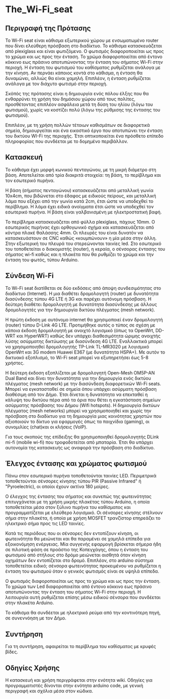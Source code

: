 # The_Wi-Fi_seat
## Περιγραφή της Πρότασης

Το Wi-Fi seat είναι κάθισμα εξωτερικού χώρου με ενσωματωμένο router που δίνει ελεύθερη πρόσβαση στο διαδίκτυο. Το κάθισμα κατασκευάζεται από plexiglass και είναι φωτιζόμενο. Ο φωτισμός διαφοροποιείται ως προς το χρώμα και ως προς την ένταση. Το χρώμα διαφοροποιείται από έντονο κόκκινο εως πράσινο αποτυπώνοντας την ένταση του σήματος Wi-Fi στην περιοχή. Η ένταση του φωτισμού του καθίσματος ρυθμίζεται ανάλογα με την κίνηση. Αν περνάει κάποιος κοντά στο κάθισμα, η ένταση θα δυναμώνει, αλλιώς θα είναι χαμηλή. Επιπλέον, η ένταση ρυθμίζεται ανάλογα με τον διάχυτο φωτισμό στην περιοχή.

Σκόπός της πρότασης είναι η δημιουργία ενός πόλου έλξης που θα ενθαρρύνει τη χρήση του δημόσιου χώρου από τους πολίτες, προσθέτοντας επιπλέον ασφάλεια μετά τη δύση του ηλίου (λόγω του φωτισμού), χωρίς να κοστίζει πολύ (λόγω της ρύθμισης της έντασης του φωτισμού).

Επιπλέον, με τη χρήση πολλών τέτοιων καθισμάτων σε διαφορετικά σημεία, δημιουργείται και ένα εικαστικό έργο που αποτυπώνει την ένταση του δικτύου WI-Fi της περιοχής. Έτσι οπτικοποιείται ένα πρόσθετο επίπεδο πληροφορίας που συνδέεται με το δομημένο περιβάλλον.

## Κατασκευή

Το κάθισμα έχει μορφή κωνικού πενταγώνου, με τη μικρή διάμετρο στη βάση. Aποτελείται από τρία διακριτά στοιχεία: τη βάση, το περίβλημα και τον εσωτερικό πυρήνα.

Η βάση (σήματος πενταγώνου) κατασκευάζεται από μεταλλική γωνία 10x4cm, που βιδώνεται στο έδαφος με ειδικούς πείρους, και μεταλλική λάμα που εξέχει από την γωνία κατά 2cm, έτσι ώστε να υποδεχθεί το περίβλημα. Η λάμα έχει ειδικά ανοίγματα έτσι ώστε να υποδεχθεί τον εσωτερικό πυρήνα. Η βάση είναι γαλβανισμένη με ηλεκτροστατική βαφή.

Το περίβλημα κατασκευάζεται από φύλλα plexiglass, πάχους 10mm. Ο εσωτερικός πυρήνας έχει ορθογωνικό σχήμα και κατασκευάζεται από κόντρα πλακέ θαλάσσης 4mm. Οι πλευρές του είναι δυνατόν να κατασκευάστουν σε CNC καθώς «κουμπώνουν» η μία μέσα στην άλλη. Στην εξωτερική του πλευρά του στερεώνονται ταινίες led. Στο εσωτερικό του τοποθετείται ο διακομιστής (router), η κεραία, ο σένσορας έντασης του σήματος wi-fi καθώς και η πλακέτα που θα ρυθμίζει το χρώμα και την ένταση του φωτός, τύπου Arduino.

## Σύνδεση Wi-Fi

Το Wi-Fi seat διατίθεται σε δύο εκδόσεις από άποψη συνδεσιμότητας στο διαδίκτυο (Internet). Η μια διαθέτει δρομολογητή (router) με δυνατότητα διασύνδεσης τύπου 4G LTE ή 3G και παρέχει αυτόνομη πρόσβαση. Η δεύτερη διαθέτει δρομολογητή με δυνατότητα διασύνδεσης με άλλους δρομολογητές για την δημιουργία δικτύου πλέγματος (mesh network).

Η πρώτη έκδοση με αυτόνομο internet θα χρησιμοποιεί έναν δρομολογητή (router) τύπου D-Link 4G LTE. Προτιμήθηκε αυτός ο τύπος σε σχέση με κάποια έκδοση δρομολογητή με ανοιχτό λογισμικό (όπως τα OpenWrt, DD-WRT και HyperWRT) καθώς δεν υπάρχει διαθεσιμότητα ώριμης ανοιχτής λύσης ασύρματης δικτύωσης με διασύνδεση 4G LTE. Εναλλακτικά μπορεί να χρησιμοποιηθεί δρομολογητής TP-Link TL-MR3020 με λογισμικό OpenWrt και 3G modem Huawei E367 (με δυνατότητα HSPA+). Με αυτόν το δικτυακό εξοπλισμό, το Wi-Fi seat μπορεί να εξυπηρετήσει έως 5-8 χρήστες.

Η δεύτερη έκδοση εξοπλίζεται με δρομολογητή Open-Mesh OM5P-AN Dual Band και δίνει την δυνατότητα για την δημιουργία ενός δικτύου πλέγματος (mesh network) με την διασύνδεση διαφορετικών Wi-Fi seats. Μπορεί να εγκατασταθεί σε σημεία όπου υπάρχει ασύρματη πρόσβαση διαθέσιμη από τον Δήμο. Έτσι δίνεται η δυνατότητα να επεκταθεί η κάλυψη του δικτύου πέρα από τα όρια που θέτει η εγκατάσταση σημείων ασύρματης πρόσβασης του Δήμου (Wifi hotspots). Η δημιουργία δικτύων πλέγματος (mesh networks) μπορεί να χρησιμοποιηθεί και χωρίς την πρόσβαση στο διαδίκτυο για τη δημιουργία μιας κοινότητας χρηστών που αξιοποιούν το δίκτυο για εφαρμογές όπως τα παιχνίδια (gaming), οι συνομιλίες (chat)και οι κλήσεις (VoIP).

Για τους σκοπούς της επίδειξης θα χρησιμοποιηθεί δρομολογητής DLink mi-fi (mobile wi-fi) που τροφοδοτείται από μπαταρία. Έτσι θα υπάρχει αυτονομία της κατασκευής ως αναφορά την πρόσβαση στο διαδίκτυο.

## Έλεγχος έντασης και χρώματος φωτισμού

Πάνω στον εσωτερικό πυρήνα τοποθετούνται ταινίες LED. Περιμετρικά τοποθετούνται σένσορες κίνησης τύπου PIR (Passive Infrared" ή "Pyroelectric), οι οποίοι έχουν ακτίνα 180 μοίρες.

Ο έλεγχος της έντασης του σήματος και συνεπώς της φωτεινότητας επιτυγχάνεται με τη χρήση μικρής πλακέτας τύπου Arduino, η οποία τοποθετείται μέσα στον ξύλινο πυρήνα του καθίσματος και προγραμματίζεται με ελεύθερο λογισμικό. Οι σένσορες κίνησης στέλνουν σήμα στην πλακέτα, ή οποία με χρήση MOSFET τρανζίστορ επηρεάζει το ηλεκτρικό σήμα προς τις LED ταινίες.

Κατά τις περιόδους που οι σένσορες δεν εντοπίζουν κίνηση, οι φωτεινότητα θα μειώνεται και θα παραμένει σε χαμηλά επίπεδα για εξοικονόμηση ενέργειας. Μία συγγενής εφαρμογή βρίσκεται σήμερα ήδη σε πιλοτική φάση σε προάστιο της Κοπεγχάγης, όπου η ένταση του φωτισμού από στήλους στο δρόμο μειώνεται αισθητά όταν κίνηση οχημάτων δεν εντοπίζεται στο δρομό. Επιπλέον, στο arduino σύστημα τοποθετείται ειδικό; σένσορα φωτεινότητας προκειμένου να ρυθμίζεται η ένταση του φωτισμού όταν ο γενικός φωτισμός είναι σε υψηλά επίπεδα.

Ο φωτισμός διαφοροποιείται ως προς το χρώμα και ως προς την ένταση. Το χρώμα των Led διαφοροποιείται από έντονο κόκκινο εως πράσινο αποτυπώνοντας την ένταση του σήματος Wi-Fi στην περιοχή. Η λειτουργία αυτή ρυθμίζεται επίσης μέσω ειδικού σένσορα που συνδέεται στην πλακέτα Arduino.

Το κάθισμα θα συνδέεται με ηλεκτρικό ρεύμα από την κοντινότερη πηγή, σε συνεννόηση με τον Δήμο.

## Συντήρηση

Για τη συντήρηση, αφαιρείται το περίβλημα του καθίσματος με κρυφές βίδες.

## Οδηγίες Χρήσης

Η κατασκευή και χρήση περιγράφεται στην ενότητα wiki. Οδηγίες για προγραμματιστές δίνονται στην ενότητα arduino code, με γενική περιγραφή και σχόλια μέσα στον κώδικα.
